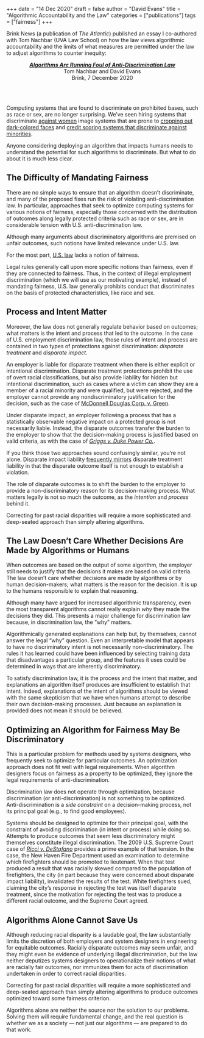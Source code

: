 +++
date = "14 Dec 2020"
draft = false
author = "David Evans"
title = "Algorithmic Accountability and the Law"
categories = ["publications"]
tags = ["fairness"]
+++

Brink News (a publication of _The Atlantic_) published an essay I
co-authored with Tom Nachbar (UVA Law School) on how the law views
algorithmic accountability and the limits of what measures are
permitted under the law to adjust algorithms to counter inequity:

<center>
<a
href="https://www.brinknews.com/algorithms-are-running-foul-of-anti-discrimination-law/"><em><b>Algorithms
Are Running Foul of Anti-Discrimination Law</em></b></a><br>
Tom Nachbar and David Evans<br>
Brink, 7 December 2020
</center>

<br></br>

Computing systems that are found to discriminate on prohibited bases, such as race or sex, are no longer surprising. We’ve seen hiring systems that discriminate <a href="https://www.brinknews.com/ethics-codes-are-not-enough-to-curb-the-danger-of-bias-in-ai/">against women</a> image systems that are prone to <a href="https://www.theatlantic.com/family/archive/2020/10/algorithmic-bias-especially-dangerous-teens/616793/">cropping out dark-colored faces</a> and <a href="https://www.theatlantic.com/technology/archive/2016/12/how-algorithms-can-bring-down-minorities-credit-scores/509333/">credit scoring systems that discriminate against minorities</a>.

Anyone considering deploying an algorithm that impacts humans needs to understand the potential for such algorithms to discriminate. But what to do about it is much less clear.

## The Difficulty of Mandating Fairness

There are no simple ways to ensure that an algorithm doesn’t
discriminate, and many of the proposed fixes run the risk of violating
anti-discrimination law. In particular, approaches that seek to
optimize computing systems for various notions of fairness, especially
those concerned with the distribution of outcomes along legally
protected criteria such as race or sex, are in considerable tension
with U.S. anti-discrimination law.

Although many arguments about discriminatory algorithms are premised
on unfair outcomes, such notions have limited relevance under
U.S. law.

For the most part, </span><a href="https://papers.ssrn.com/sol3/papers.cfm?abstract_id=3530053">U.S. law</a> lacks a notion of fairness.

Legal rules generally call upon more specific notions than fairness,
even if they are connected to fairness. Thus, in the context of
illegal employment discrimination (which we will use as our motivating
example), instead of mandating fairness, U.S. law generally prohibits
conduct that discriminates on the basis of protected characteristics,
like race and sex.

## Process and Intent Matter

Moreover, the law does not
generally regulate behavior based on outcomes; what matters is the
intent and process that led to the outcome. In the case of
U.S. employment discrimination law, those rules of intent and process
are contained in two types of protections against discrimination:
<em>disparate treatment</em> and
<em>disparate impact</em>.

An employer is liable for disparate treatment when there is either
explicit or intentional discrimination. Disparate treatment
protections prohibit the use of overt racial classifications, but also
provide liability for hidden but intentional discrimination, such as
cases where a victim can show they are a member of a racial minority
and were qualified, but were rejected, and the employer cannot provide
any nondiscriminatory justification for the decision, such as the case
of <a
href="https://supreme.justia.com/cases/federal/us/411/792/">McDonnell Douglas Corp. v. Green</a>.

Under disparate impact, an employer following a process that has a
statistically observable negative impact on a protected group is not
necessarily liable. Instead, the disparate outcomes transfer the
burden to the employer to show that the decision-making process is
justified based on valid criteria, as with the case of <a
href="https://supreme.justia.com/cases/federal/us/401/424/"><em>Griggs v. Duke Power Co.</em></a>.

If you think those two approaches sound confusingly similar, you’re not alone. Disparate impact liability <a
href="https://scholarship.law.gwu.edu/cgi/viewcontent.cgi?article=2030">frequently mirrors</a> disparate treatment liability in that the disparate outcome itself is
not enough to establish a violation.

The role of disparate outcomes is to shift the burden to the employer
to provide a non-discriminatory reason for its decision-making
process. What matters legally is not so much the outcome, as the
<em>intention</em> and <em>process</em> behind it.

Correcting for past racial disparities will require a more
sophisticated and deep-seated approach than simply altering
algorithms.

## The Law Doesn’t Care Whether Decisions Are Made by Algorithms or Humans

When outcomes are based on the output of some algorithm, the employer
still needs to justify that the decisions it makes are based on valid
criteria. The law doesn’t care whether decisions are made by
algorithms or by human decision-makers; what matters is the reason for
the decision. It is up to the humans responsible to explain that
reasoning.

Although many have argued for increased algorithmic transparency, even
the most transparent algorithms cannot really explain <em>why</em>
they made the decisions they did. This presents a major challenge for
discrimination law because, in discrimination law, the “why”
matters.

Algorithmically generated explanations can help but, by themselves,
cannot answer the legal “why” question. Even an interpretable model
that appears to have no discriminatory intent is not necessarily
non-discriminatory. The rules it has learned could have been
influenced by selecting training data that disadvantages a particular
group, and the features it uses could be determined in ways that are
inherently discriminatory.

To satisfy discrimination law, it is the process and the intent
that matter, and explanations an algorithm itself produces are
insufficient to establish that intent. Indeed, explanations of the
intent of algorithms should be viewed with the same skepticism that we
have when humans attempt to describe their own decision-making
processes. Just because an explanation is provided does not mean it
should be believed.

## Optimizing an Algorithm for Fairness May Be Discriminatory

This is a particular problem for methods used by systems designers,
who frequently seek to optimize for particular outcomes. An
optimization approach does not fit well with legal requirements. When
algorithm designers focus on fairness as a property to be optimized,
they ignore the legal requirements of anti-discrimination.

Discrimination law does not operate through optimization, because
discrimination (or anti-discrimination) is not something to be
optimized. Anti-discrimination is a <em>side constraint</em> on a
decision-making process, not its principal goal (e.g., to find good
employees). 

Systems should be designed to optimize for their principal goal, with
the constraint of avoiding discrimination (in intent or process) while
doing so. Attempts to produce outcomes that seem less discriminatory
might themselves constitute illegal discrimination. The 2009
U.S. Supreme Court case of <a
href="https://supreme.justia.com/cases/federal/us/557/557/"><em>Ricci
v. DeStafano</em></a> provides a prime example of that tension. In the
case, the New Haven Fire Department used an examination to determine
which firefighters should be promoted to lieutenant. When that test
produced a result that was racially skewed compared to the population
of firefighters, the city (in part because they were concerned about
disparate impact liability), invalidated the results of the
test. White firefighters sued, claiming the city’s response in
rejecting the test was itself disparate treatment, since the
motivation for rejecting the test was to produce a different racial
outcome, and the Supreme Court agreed.

## Algorithms Alone Cannot Save Us

Although reducing racial disparity is a laudable goal, the law
substantially limits the discretion of both employers and system
designers in engineering for equitable outcomes. Racially disparate
outcomes may seem unfair, and they might even be evidence of
underlying illegal discrimination, but the law neither deputizes
systems designers to operationalize their notions of what are racially
fair outcomes, nor immunizes them for acts of discrimination
undertaken in order to correct racial disparities.

Correcting for past racial disparities will require a more
sophisticated and deep-seated approach than simply altering algorithms
to produce outcomes optimized toward some fairness
criterion.

Algorithms alone are neither the source nor the solution to our
problems. Solving them will require fundamental change, and the real
question is whether we as a society &mdash; not just our algorithms
&mdash; are prepared to do that work.



